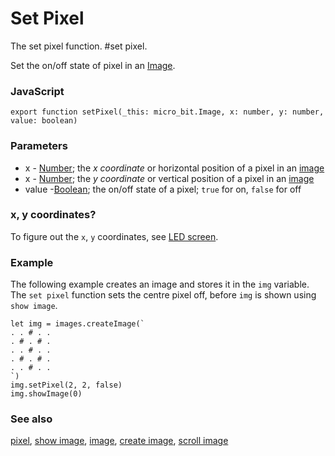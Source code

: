 # Set Pixel

The set pixel function. #set pixel.

Set the on/off state of pixel in an [Image](/reference/images/image).

### JavaScript

```sig
export function setPixel(_this: micro_bit.Image, x: number, y: number, value: boolean)
```

### Parameters

* x - [Number](/reference/types/number); the *x coordinate* or horizontal position of a pixel in an [image](/reference/images/image)
* x - [Number](/reference/types/number); the *y coordinate* or vertical position of a pixel in an [image](/reference/images/image)
* value -[Boolean](/blocks/logic/boolean); the on/off state of a pixel; `true` for on, `false` for off

### x, y coordinates?

To figure out the `x`, `y` coordinates, see [LED screen](/device/screen).

### Example

The following example creates an image and stores it in the `img` variable. The `set pixel` function sets the centre pixel off, before `img` is shown using `show image`.

```blocks
let img = images.createImage(`
. . # . .
. # . # .
. . # . .
. # . # .
. . # . .
`)
img.setPixel(2, 2, false)
img.showImage(0)
```

### See also

[pixel](/reference/images/pixel), [show image](/reference/images/show-image), [image](/reference/images/image), [create image](/reference/images/create-image), [scroll image](/reference/images/scroll-image)